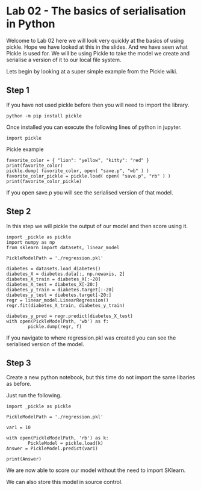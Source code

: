 # Lab 02 - The basics of serialisation in Python

Welcome to Lab 02 here we will look very quickly at the basics of using pickle. Hope we have looked at this in the slides. And we have seen what Pickle is used for. We will be using Pickle to take the model we create and serialise a version of it to our local file system. 

Lets begin by looking at a super simple example from the Pickle wiki. 

## Step 1 

If you have not used pickle before then you will need to import the library. 

```
python -m pip install pickle
```

Once installed you can execute the following lines of python in jupyter. 

```
import pickle
```
Pickle example

```
favorite_color = { "lion": "yellow", "kitty": "red" }
print(favorite_color)
pickle.dump( favorite_color, open( "save.p", "wb" ) )
favorite_color_pickle = pickle.load( open( "save.p", "rb" ) )
print(favorite_color_pickle)
```

If you open save.p you will see the serialised version of that model. 

## Step 2

In this step we will pickle the output of our model and then score using it.

```
import _pickle as pickle
import numpy as np
from sklearn import datasets, linear_model

PickleModelPath = './regression.pkl'

diabetes = datasets.load_diabetes()
diabetes_X = diabetes.data[:, np.newaxis, 2]
diabetes_X_train = diabetes_X[:-20]
diabetes_X_test = diabetes_X[-20:]
diabetes_y_train = diabetes.target[:-20]
diabetes_y_test = diabetes.target[-20:]
regr = linear_model.LinearRegression()
regr.fit(diabetes_X_train, diabetes_y_train)

diabetes_y_pred = regr.predict(diabetes_X_test)
with open(PickleModelPath, 'wb') as f:
        pickle.dump(regr, f)  
```

If you navigate to where regression.pkl was created you can see the serialised version of the model. 

## Step 3 

Create a new python notebook, but this time do not import the same libaries as before. 

Just run the following. 

```
import _pickle as pickle

PickleModelPath = './regression.pkl'

var1 = 10

with open(PickleModelPath, 'rb') as k:
        PickleModel = pickle.load(k)
Answer = PickleModel.predict(var1)

print(Answer)
```
We are now able to score our model without the need to import SKlearn. 

We can also store this model in source control. 